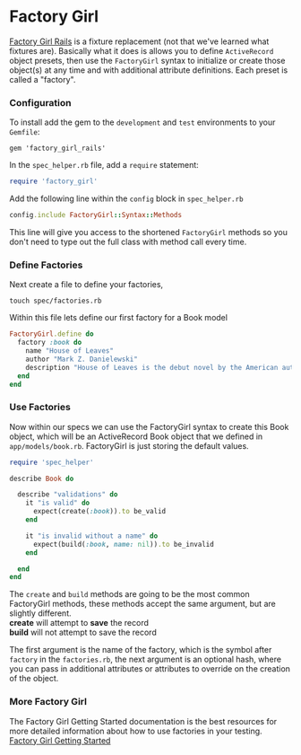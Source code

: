 # Factory Girl

[Factory Girl Rails](https://github.com/thoughtbot/factory_girl_rails) is a fixture replacement (not that we've learned what fixtures are). Basically what it does is allows you to define `ActiveRecord` object presets, then use the `FactoryGirl` syntax to initialize or create those object(s) at any time and with additional attribute definitions. Each preset is called a "factory".

### Configuration
To install add the gem to the `development` and `test` environments to your `Gemfile`:

    gem 'factory_girl_rails'

In the `spec_helper.rb` file, add a `require` statement:  
```ruby
require 'factory_girl'
```

Add the following line within the `config` block in `spec_helper.rb`
```ruby
config.include FactoryGirl::Syntax::Methods
```
This line will give you access to the shortened `FactoryGirl` methods so you don't need to type out the full class with method call every time.

### Define Factories
Next create a file to define your factories,

    touch spec/factories.rb

Within this file lets define our first factory for a Book model
```ruby
FactoryGirl.define do
  factory :book do
    name "House of Leaves"
    author "Mark Z. Danielewski"
    description "House of Leaves is the debut novel by the American author Mark Z. Danielewski, published by Pantheon Books. The novel quickly became a bestseller following its release on March 7, 2000. It was followed by a companion piece, The Whalestoe Letters"
  end
end
```

### Use Factories

Now within our specs we can use the FactoryGirl syntax to create this Book object, which will be an ActiveRecord Book object that we defined in `app/models/book.rb`. FactoryGirl is just storing the default values.
```ruby
require 'spec_helper'

describe Book do

  describe "validations" do
    it "is valid" do
      expect(create(:book)).to be_valid
    end

    it "is invalid without a name" do
      expect(build(:book, name: nil)).to be_invalid
    end

  end
end
```

The `create` and `build` methods are going to be the most common FactoryGirl methods, these methods accept the same argument, but are slightly different.  
__create__ will attempt to __save__ the record  
__build__ will not attempt to save the record  

The first argument is the name of the factory, which is the symbol after `factory` in the `factories.rb`, the next argument is an optional hash, where you can pass in additional attributes or attributes to override on the creation of the object.


### More Factory Girl
The Factory Girl Getting Started documentation is the best resources for more detailed information about how to use factories in your testing.  
[Factory Girl Getting Started](http://www.rubydoc.info/gems/factory_girl/file/GETTING_STARTED.md)
